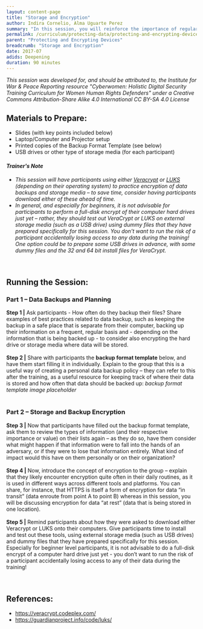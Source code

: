 ```yaml
---
layout: content-page
title: "Storage and Encryption"
author: Indira Cornelio, Alma Uguarte Perez
summary: "In this session, you will reinforce the importance of regularly backing up data to participants, and discuss how they can prevent unauthorized manipulation or access to their information."
permalink: /curriculum/protecting-data/protecting-and-encrypting-devices/deepening/storage-and-encryption/
parent: "Protecting and Encrypting Devices"
breadcrumb: "Storage and Encryption"
date: 2017-07
adids: Deepening
duration: 90 minutes
---
```

*This session was developed for, and should be attributed to, the Institute for War & Peace Reporting resource "Cyberwomen: Holistic Digital Security Training Curriculum for Women Human Rights Defenders" under a Creative Commons Attribution-Share Alike 4.0 International CC BY-SA 4.0 License*

## Materials to Prepare: 
- Slides (with key points included below)
- Laptop/Computer and Projector setup
- Printed copies of the Backup Format Template (see below)
- USB drives or other type of storage media (for each participant)

#### *Trainer's Note*
- *This session will have participants using either <a href="https://veracrypt.codeplex.com/">Veracrypt</a> or <a href="https://guardianproject.info/code/luks/">LUKS</a> (depending on their operating system) to practice encryption of data backups and storage media – to save time, consider having participants download either of these ahead of time.*
- *In general, and especially for beginners, it is not advisable for participants to perform a full-disk encrypt of their computer hard drives just yet – rather, they should test out VeraCrypt or LUKS on external storage media (such as a USB drive) using dummy files that they have prepared specifically for this session. You don’t want to run the risk of a participant accidentally losing access to any data during the training! One option could be to prepare some USB drives in advance, with some dummy files and the 32 and 64 bit install files for VeraCrypt.*
<br><br>
 
## Running the Session:

### Part 1 – Data Backups and Planning
**Step 1 |** Ask participants - How often do they backup their files? Share examples of best practices related to data backup, such as keeping the backup in a safe place that is separate from their computer, backing up their information on a frequent, regular basis and - depending on the information that is being backed up - to consider also encrypting the hard drive or storage media where data will be stored.
<br><br>
**Step 2 |** Share with participants the **backup format template** below, and have them start filling it in individually. Explain to the group that this is a useful way of creating a personal data backup policy – they can refer to this after the training, as a useful resource for keeping track of where their data is stored and how often that data should be backed up: *backup format template image placeholder*
<br><br>

### Part 2 – Storage and Backup Encryption
**Step 3 |** Now that participants have filled out the backup format template, ask them to review the types of information (and their respective importance or value) on their lists again – as they do so, have them consider what might happen if that information were to fall into the hands of an adversary, or if they were to lose that information entirely. What kind of impact would this have on them personally or on their organization?
<br><br>
**Step 4 |** Now, introduce the concept of encryption to the group – explain that they likely encounter encryption quite often in their daily routines, as it is used in different ways across different tools and platforms. You can share, for instance, that HTTPS is itself a form of encryption for data “in transit” (data enroute from point A to point B) whereas in this session, you will be discussing encryption for data “at rest” (data that is being stored in one location).
<br><br>
**Step 5 |** Remind participants about how they were asked to download either Veracrypt or LUKS onto their computers. Give participants time to install and test out these tools, using external storage media (such as USB drives) and dummy files that they have prepared specifically for this session. Especially for beginner level participants, it is not advisable to do a full-disk encrypt of a computer hard drive just yet - you don’t want to run the risk of a participant accidentally losing access to any of their data during the training!
<br><br>
 
## References:
- <a href="https://veracrypt.codeplex.com/">https://veracrypt.codeplex.com/</a>
- <a href="https://guardianproject.info/code/luks/">https://guardianproject.info/code/luks/</a>





